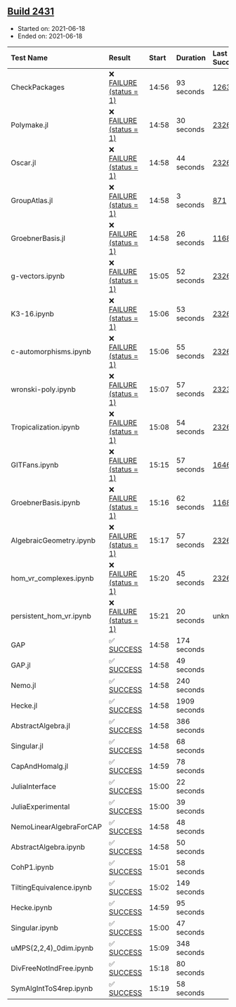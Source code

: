 ## [Build 2431](https://oscarci.mathematik.uni-kl.de/job/oscar-stable/2431/)

* Started on: 2021-06-18
* Ended on: 2021-06-18

| Test Name    | Result | Start | Duration | Last Success | First Failure |
|:-------------|:-------|:------|:---------|:-------------|:--------------|
| CheckPackages | ❌ [FAILURE (status = 1)](https://oscarci.mathematik.uni-kl.de/job/oscar-stable/2431/artifact/logs/build-2431/CheckPackages.log) | 14:56 | 93 seconds | [1263](https://oscarci.mathematik.uni-kl.de/job/oscar-stable/1263/) | [1264](https://oscarci.mathematik.uni-kl.de/job/oscar-stable/1264/) |
| Polymake.jl | ❌ [FAILURE (status = 1)](https://oscarci.mathematik.uni-kl.de/job/oscar-stable/2431/artifact/logs/build-2431/Polymake.jl.log) | 14:58 | 30 seconds | [2326](https://oscarci.mathematik.uni-kl.de/job/oscar-stable/2326/) | [2327](https://oscarci.mathematik.uni-kl.de/job/oscar-stable/2327/) |
| Oscar.jl | ❌ [FAILURE (status = 1)](https://oscarci.mathematik.uni-kl.de/job/oscar-stable/2431/artifact/logs/build-2431/Oscar.jl.log) | 14:58 | 44 seconds | [2326](https://oscarci.mathematik.uni-kl.de/job/oscar-stable/2326/) | [2327](https://oscarci.mathematik.uni-kl.de/job/oscar-stable/2327/) |
| GroupAtlas.jl | ❌ [FAILURE (status = 1)](https://oscarci.mathematik.uni-kl.de/job/oscar-stable/2431/artifact/logs/build-2431/GroupAtlas.jl.log) | 14:58 | 3 seconds | [871](https://oscarci.mathematik.uni-kl.de/job/oscar-stable/871/) | [872](https://oscarci.mathematik.uni-kl.de/job/oscar-stable/872/) |
| GroebnerBasis.jl | ❌ [FAILURE (status = 1)](https://oscarci.mathematik.uni-kl.de/job/oscar-stable/2431/artifact/logs/build-2431/GroebnerBasis.jl.log) | 14:58 | 26 seconds | [1168](https://oscarci.mathematik.uni-kl.de/job/oscar-stable/1168/) | [1169](https://oscarci.mathematik.uni-kl.de/job/oscar-stable/1169/) |
| g-vectors.ipynb | ❌ [FAILURE (status = 1)](https://oscarci.mathematik.uni-kl.de/job/oscar-stable/2431/artifact/logs/build-2431/g-vectors.ipynb.log) | 15:05 | 52 seconds | [2326](https://oscarci.mathematik.uni-kl.de/job/oscar-stable/2326/) | [2327](https://oscarci.mathematik.uni-kl.de/job/oscar-stable/2327/) |
| K3-16.ipynb | ❌ [FAILURE (status = 1)](https://oscarci.mathematik.uni-kl.de/job/oscar-stable/2431/artifact/logs/build-2431/K3-16.ipynb.log) | 15:06 | 53 seconds | [2326](https://oscarci.mathematik.uni-kl.de/job/oscar-stable/2326/) | [2327](https://oscarci.mathematik.uni-kl.de/job/oscar-stable/2327/) |
| c-automorphisms.ipynb | ❌ [FAILURE (status = 1)](https://oscarci.mathematik.uni-kl.de/job/oscar-stable/2431/artifact/logs/build-2431/c-automorphisms.ipynb.log) | 15:06 | 55 seconds | [2326](https://oscarci.mathematik.uni-kl.de/job/oscar-stable/2326/) | [2327](https://oscarci.mathematik.uni-kl.de/job/oscar-stable/2327/) |
| wronski-poly.ipynb | ❌ [FAILURE (status = 1)](https://oscarci.mathematik.uni-kl.de/job/oscar-stable/2431/artifact/logs/build-2431/wronski-poly.ipynb.log) | 15:07 | 57 seconds | [2323](https://oscarci.mathematik.uni-kl.de/job/oscar-stable/2323/) | [2324](https://oscarci.mathematik.uni-kl.de/job/oscar-stable/2324/) |
| Tropicalization.ipynb | ❌ [FAILURE (status = 1)](https://oscarci.mathematik.uni-kl.de/job/oscar-stable/2431/artifact/logs/build-2431/Tropicalization.ipynb.log) | 15:08 | 54 seconds | [2326](https://oscarci.mathematik.uni-kl.de/job/oscar-stable/2326/) | [2327](https://oscarci.mathematik.uni-kl.de/job/oscar-stable/2327/) |
| GITFans.ipynb | ❌ [FAILURE (status = 1)](https://oscarci.mathematik.uni-kl.de/job/oscar-stable/2431/artifact/logs/build-2431/GITFans.ipynb.log) | 15:15 | 57 seconds | [1646](https://oscarci.mathematik.uni-kl.de/job/oscar-stable/1646/) | [1647](https://oscarci.mathematik.uni-kl.de/job/oscar-stable/1647/) |
| GroebnerBasis.ipynb | ❌ [FAILURE (status = 1)](https://oscarci.mathematik.uni-kl.de/job/oscar-stable/2431/artifact/logs/build-2431/GroebnerBasis.ipynb.log) | 15:16 | 62 seconds | [1168](https://oscarci.mathematik.uni-kl.de/job/oscar-stable/1168/) | [1169](https://oscarci.mathematik.uni-kl.de/job/oscar-stable/1169/) |
| AlgebraicGeometry.ipynb | ❌ [FAILURE (status = 1)](https://oscarci.mathematik.uni-kl.de/job/oscar-stable/2431/artifact/logs/build-2431/AlgebraicGeometry.ipynb.log) | 15:17 | 57 seconds | [2326](https://oscarci.mathematik.uni-kl.de/job/oscar-stable/2326/) | [2327](https://oscarci.mathematik.uni-kl.de/job/oscar-stable/2327/) |
| hom_vr_complexes.ipynb | ❌ [FAILURE (status = 1)](https://oscarci.mathematik.uni-kl.de/job/oscar-stable/2431/artifact/logs/build-2431/hom_vr_complexes.ipynb.log) | 15:20 | 45 seconds | [2326](https://oscarci.mathematik.uni-kl.de/job/oscar-stable/2326/) | [2327](https://oscarci.mathematik.uni-kl.de/job/oscar-stable/2327/) |
| persistent_hom_vr.ipynb | ❌ [FAILURE (status = 1)](https://oscarci.mathematik.uni-kl.de/job/oscar-stable/2431/artifact/logs/build-2431/persistent_hom_vr.ipynb.log) | 15:21 | 20 seconds | unknown | unknown |
| GAP | ✅ [SUCCESS](https://oscarci.mathematik.uni-kl.de/job/oscar-stable/2431/artifact/logs/build-2431/GAP.log) | 14:58 | 174 seconds |  |  |
| GAP.jl | ✅ [SUCCESS](https://oscarci.mathematik.uni-kl.de/job/oscar-stable/2431/artifact/logs/build-2431/GAP.jl.log) | 14:58 | 49 seconds |  |  |
| Nemo.jl | ✅ [SUCCESS](https://oscarci.mathematik.uni-kl.de/job/oscar-stable/2431/artifact/logs/build-2431/Nemo.jl.log) | 14:58 | 240 seconds |  |  |
| Hecke.jl | ✅ [SUCCESS](https://oscarci.mathematik.uni-kl.de/job/oscar-stable/2431/artifact/logs/build-2431/Hecke.jl.log) | 14:58 | 1909 seconds |  |  |
| AbstractAlgebra.jl | ✅ [SUCCESS](https://oscarci.mathematik.uni-kl.de/job/oscar-stable/2431/artifact/logs/build-2431/AbstractAlgebra.jl.log) | 14:58 | 386 seconds |  |  |
| Singular.jl | ✅ [SUCCESS](https://oscarci.mathematik.uni-kl.de/job/oscar-stable/2431/artifact/logs/build-2431/Singular.jl.log) | 14:58 | 68 seconds |  |  |
| CapAndHomalg.jl | ✅ [SUCCESS](https://oscarci.mathematik.uni-kl.de/job/oscar-stable/2431/artifact/logs/build-2431/CapAndHomalg.jl.log) | 14:59 | 78 seconds |  |  |
| JuliaInterface | ✅ [SUCCESS](https://oscarci.mathematik.uni-kl.de/job/oscar-stable/2431/artifact/logs/build-2431/JuliaInterface.log) | 15:00 | 22 seconds |  |  |
| JuliaExperimental | ✅ [SUCCESS](https://oscarci.mathematik.uni-kl.de/job/oscar-stable/2431/artifact/logs/build-2431/JuliaExperimental.log) | 15:00 | 39 seconds |  |  |
| NemoLinearAlgebraForCAP | ✅ [SUCCESS](https://oscarci.mathematik.uni-kl.de/job/oscar-stable/2431/artifact/logs/build-2431/NemoLinearAlgebraForCAP.log) | 14:58 | 48 seconds |  |  |
| AbstractAlgebra.ipynb | ✅ [SUCCESS](https://oscarci.mathematik.uni-kl.de/job/oscar-stable/2431/artifact/logs/build-2431/AbstractAlgebra.ipynb.log) | 14:58 | 50 seconds |  |  |
| CohP1.ipynb | ✅ [SUCCESS](https://oscarci.mathematik.uni-kl.de/job/oscar-stable/2431/artifact/logs/build-2431/CohP1.ipynb.log) | 15:01 | 58 seconds |  |  |
| TiltingEquivalence.ipynb | ✅ [SUCCESS](https://oscarci.mathematik.uni-kl.de/job/oscar-stable/2431/artifact/logs/build-2431/TiltingEquivalence.ipynb.log) | 15:02 | 149 seconds |  |  |
| Hecke.ipynb | ✅ [SUCCESS](https://oscarci.mathematik.uni-kl.de/job/oscar-stable/2431/artifact/logs/build-2431/Hecke.ipynb.log) | 14:59 | 95 seconds |  |  |
| Singular.ipynb | ✅ [SUCCESS](https://oscarci.mathematik.uni-kl.de/job/oscar-stable/2431/artifact/logs/build-2431/Singular.ipynb.log) | 15:00 | 47 seconds |  |  |
| uMPS(2,2,4)_0dim.ipynb | ✅ [SUCCESS](https://oscarci.mathematik.uni-kl.de/job/oscar-stable/2431/artifact/logs/build-2431/uMPS-2-2-4-_0dim.ipynb.log) | 15:09 | 348 seconds |  |  |
| DivFreeNotIndFree.ipynb | ✅ [SUCCESS](https://oscarci.mathematik.uni-kl.de/job/oscar-stable/2431/artifact/logs/build-2431/DivFreeNotIndFree.ipynb.log) | 15:18 | 80 seconds |  |  |
| SymAlgIntToS4rep.ipynb | ✅ [SUCCESS](https://oscarci.mathematik.uni-kl.de/job/oscar-stable/2431/artifact/logs/build-2431/SymAlgIntToS4rep.ipynb.log) | 15:19 | 58 seconds |  |  |

